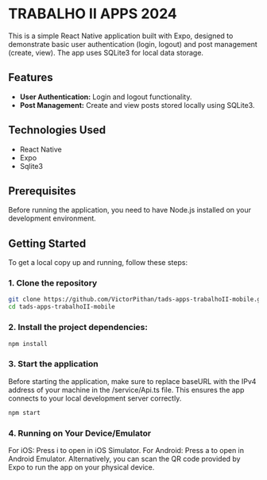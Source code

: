 # TRABALHO II APPS 2024

This is a simple React Native application built with Expo, designed to demonstrate basic user authentication (login, logout) and post management (create, view). The app uses SQLite3 for local data storage.

## Features

- **User Authentication:** Login and logout functionality.
- **Post Management:** Create and view posts stored locally using SQLite3.


## Technologies Used

- React Native
- Expo
- Sqlite3

## Prerequisites

Before running the application, you need to have Node.js installed on your development environment.

## Getting Started

To get a local copy up and running, follow these steps:

### 1. Clone the repository

```bash
git clone https://github.com/VictorPithan/tads-apps-trabalhoII-mobile.git
cd tads-apps-trabalhoII-mobile
```

### 2. Install the project dependencies:

```bash
npm install
```

### 3. Start the application
Before starting the application, make sure to replace baseURL with the IPv4 address of your machine in the /service/Api.ts file. This ensures the app connects to your local development server correctly.

```bash
npm start
```

### 4. Running on Your Device/Emulator
For iOS: Press i to open in iOS Simulator.
For Android: Press a to open in Android Emulator.
Alternatively, you can scan the QR code provided by Expo to run the app on your physical device.
